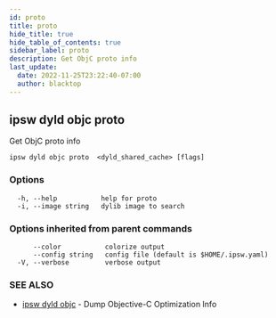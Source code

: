 ```yaml
---
id: proto
title: proto
hide_title: true
hide_table_of_contents: true
sidebar_label: proto
description: Get ObjC proto info
last_update:
  date: 2022-11-25T23:22:40-07:00
  author: blacktop
---
```

## ipsw dyld objc proto

Get ObjC proto info

```
ipsw dyld objc proto  <dyld_shared_cache> [flags]
```

### Options

```
  -h, --help           help for proto
  -i, --image string   dylib image to search
```

### Options inherited from parent commands

```
      --color           colorize output
      --config string   config file (default is $HOME/.ipsw.yaml)
  -V, --verbose         verbose output
```

### SEE ALSO

* [ipsw dyld objc](/docs/cli/ipsw/dyld/objc)	 - Dump Objective-C Optimization Info

